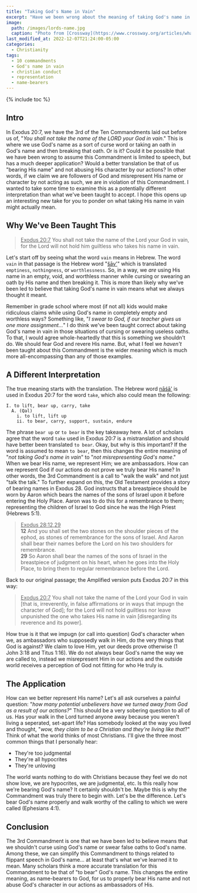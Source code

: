 ```yaml
---
title: "Taking God's Name in Vain"
excerpt: "Have we been wrong about the meaning of taking God's name in vain?"
image: 
  path: /images/lords-name.jpg
  caption: "Photo from [Crossway](https://www.crossway.org/articles/what-does-it-really-mean-to-take-the-lords-name-in-vain/)"
last_modified_at: 2022-12-07T21:24:00-05:00
categories:
  - Christianity
tags: 
  - 10 commandments
  - God's name in vain
  - christian conduct
  - representation
  - name-bearers
---
```


{% include toc %}

## Intro
In Exodus 20:7, we have the 3rd of the Ten Commandments laid out before us of, "*You shall not take the name of the LORD your God in vain*." This is where we use God's name as a sort of curse word or taking an oath in God's name and then breaking that oath. Or is it? Could it be possible that we have been wrong to assume this Commandment is limited to speech, but has a much deeper application? Would a better translation be that of us "bearing His name" and not abusing His character by our actions? In other words, if we claim we are followers of God and misrepresent His name or character by not acting as such, we are in violation of this Commandment. I wanted to take some time to examine this as a potentially different interpretation than what we've been taught to accept. I hope this opens up an interesting new take for you to ponder on what taking His name in vain might actually mean. 

## Why We've Been Taught This
> <u>Exodus 20:7</u> You shall not take the name of the Lord your God in vain, for the Lord will not hold him guiltless who takes his name in vain.

Let's start off by seeing what the word `vain` means in Hebrew. The word `vain` in that passage is the Hebrew word "[šāv'](https://www.blueletterbible.org/lexicon/h7723/kjv/wlc/0-1/)" which is translated `emptiness`, `nothingness`, or `worthlessness`. So, in a way, we *are* using His name in an empty, void, and worthless manner while cursing or swearing an oath by His name and then breaking it. This is more than likely why we've been led to believe that taking God's name in vain means what we always thought it meant. 

Remember in grade school where most (if not all) kids would make ridiculous claims while using God's name in completely empty and worthless ways? Something like, "*I swear to God, if our teacher gives us one more assignment...*" I do think we've been taught correct about taking God's name in vain in those situations of cursing or swearing useless oaths. To that, I would agree whole-heartedly that this is something we shouldn't do. We should fear God and revere His name. But, what I feel we *haven't* been taught about this Commandment is the wider meaning which is much more all-encompassing than any of those examples. 

## A Different Interpretation 
The true meaning starts with the translation. The Hebrew word [nāśā'](https://www.blueletterbible.org/lexicon/h5375/kjv/wlc/0-1/) is used in Exodus 20:7 for the word `take`, which also could mean the following:

```
I. to lift, bear up, carry, take
  A. (Qal)
    i. to lift, lift up
    ii. to bear, carry, support, sustain, endure
```

The phrase `bear up` or `to bear` is the key takeaway here. A lot of scholars agree that the word `take` used in Exodus 20:7 is a mistranslation and should have better been translated `to bear`. Okay, but why is this important? If the word is assumed to mean `to bear`, then this changes the entire meaning of "*not taking God's name in vain*" to "*not misrepresenting God's name*." When we bear His name, we represent Him; we are ambassadors. How can we represent God if our actions do not prove we truly bear His name? In other words, the 3rd Commandment is a call to "walk the walk" and not just "talk the talk." To further expand on this, the Old Testament provides a story of bearing names in Exodus 28. God instructs that a breastpiece should be worn by Aaron which bears the names of the sons of Israel upon it before entering the Holy Place. Aaron was to do this for a remembrance to them; representing the children of Israel to God since he was the High Priest (Hebrews 5:1). 

> <u>Exodus 28:12,29</u><br>
> **12** And you shall set the two stones on the shoulder pieces of the ephod, as stones of remembrance for the sons of Israel. And Aaron shall bear their names before the Lord on his two shoulders for remembrance. <br>
> **29** So Aaron shall bear the names of the sons of Israel in the breastpiece of judgment on his heart, when he goes into the Holy Place, to bring them to regular remembrance before the Lord.

Back to our original passage; the Amplified version puts Exodus 20:7 in this way:

> <u>Exodus 20:7</u> You shall not take the name of the Lord your God in vain [that is, irreverently, in false affirmations or in ways that impugn the character of God]; for the Lord will not hold guiltless nor leave unpunished the one who takes His name in vain [disregarding its reverence and its power].

How true is it that we impugn (or call into question) God's character when we, as ambassadors who supposedly walk in Him, do the very things that God is against? We claim to love Him, yet our deeds prove otherwise (1 John 3:18 and Titus 1:16). We do not always bear God's name the way we are called to, instead we misrepresent Him in our actions and the outside world receives a perception of God not fitting for who He truly is. 

## The Application
How can we better represent His name? Let's all ask ourselves a painful question: "*how many potential unbelievers have we turned away from God as a result of our actions?*" This should be a very sobering question to all of us. Has your walk in the Lord turned anyone away because you weren't living a seperated, set-apart life? Has somebody looked at the way you lived and thought, "*wow, they claim to be a Christian and they're living like that*?" Think of what the world thinks of most Christians. I'll give the three most common things that I personally hear:

* They're too judgmental
* They're all hypocrites
* They're unloving

The world wants nothing to do with Christians because they feel we do not show love, we are hypocrites, we are judgmental, etc. Is this really how we're bearing God's name? It certainly shouldn't be. Maybe this is why the Commandment was truly there to begin with. Let's be the difference. Let's bear God's name properly and walk worthy of the calling to which we were called (Ephesians 4:1).

## Conclusion
The 3rd Commandment is one that we have been led to believe means that we shouldn't curse using God's name or swear false oaths to God's name. Among these, we can simplify this Commandment to things related to flippant speech in God's name... at least that's what we've learned it to mean. Many scholars think a more accurate translation for this Commandment to be that of "to bear" God's name. This changes the entire meaning, as name-bearers to God, for us to properly bear His name and not abuse God's character in our actions as ambassadors of His.

<script src='https://www.blueletterbible.org/assets-v3/scripts/blbToolTip/BLB_ScriptTagger-min.js' type='text/javascript'></script>
<script type='text/javascript'>
BLB.Tagger.Translation = 'ESV';
BLB.Tagger.HyperLinks = 'all'; 
BLB.Tagger.HideTanslationAbbrev = false;
BLB.Tagger.TargetNewWindow = true;
BLB.Tagger.Style = 'par'; 
BLB.Tagger.NoSearchTagNames = '';
BLB.Tagger.NoSearchClassNames = 'noTag doNotTag'; 
</script>
